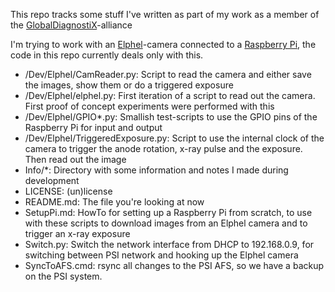 This repo tracks some stuff I've written as part of my work as a member of the [GlobalDiagnostiX](http://globaldiagnostix.org)-alliance

I'm trying to work with an [Elphel](http://elphel.com)-camera connected to a [Raspberry Pi](http://raspberrypi.org), the code in this repo currently deals only with this.

* /Dev/Elphel/CamReader.py: Script to read the camera and either save the images, show them or do a triggered exposure
* /Dev/Elphel/elphel.py: First iteration of a script to read out the camera. First proof of concept experiments were performed with this
* /Dev/Elphel/GPIO*.py: Smallish test-scripts to use the GPIO pins of the Raspberry Pi for input and output
* /Dev/Elphel/TriggeredExposure.py: Script to use the internal clock of the camera to trigger the anode rotation, x-ray pulse and the exposure. Then read out the image
* Info/*: Directory with some information and notes I made during development
* LICENSE: (un)license
* README.md: The file you're looking at now
* SetupPi.md: HowTo for setting up a Raspberry Pi from scratch, to use with these scripts to download images from an Elphel camera and to trigger an x-ray exposure
* Switch.py: Switch the network interface from DHCP to 192.168.0.9, for switching between PSI network and hooking up the Elphel camera
* SyncToAFS.cmd: rsync all changes to the PSI AFS, so we have a backup on the PSI system.

